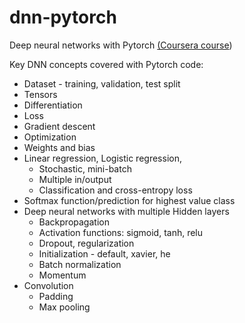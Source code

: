 # dnn-pytorch
Deep neural networks with Pytorch [(Coursera course](https://www.coursera.org/learn/deep-neural-networks-with-pytorch))

Key DNN concepts covered with Pytorch code:
- Dataset - training, validation, test split
- Tensors
- Differentiation
- Loss
- Gradient descent
- Optimization
- Weights and bias
- Linear regression, Logistic regression, 
  - Stochastic, mini-batch
  - Multiple in/output
  - Classification and cross-entropy loss
- Softmax function/prediction for highest value class
- Deep neural networks with multiple Hidden layers
  - Backpropagation
  - Activation functions: sigmoid, tanh, relu
  - Dropout, regularization
  - Initialization - default, xavier, he
  - Batch normalization
  - Momentum
- Convolution
  - Padding
  - Max pooling
